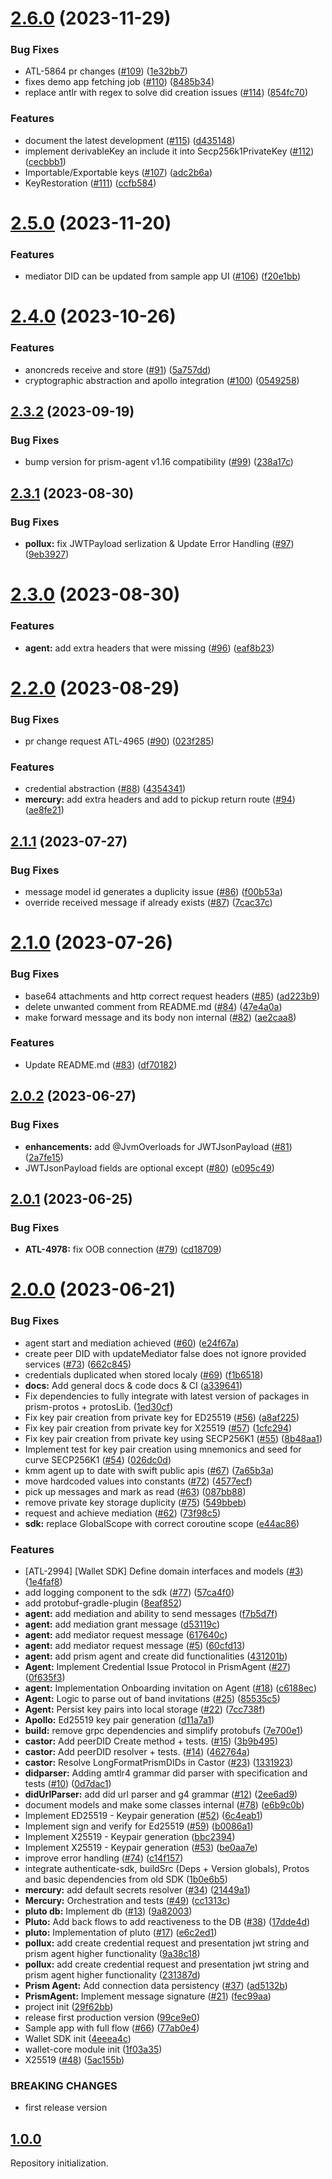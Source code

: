 # [2.6.0](https://github.com/input-output-hk/atala-prism-wallet-sdk-kmm/compare/v2.5.0...v2.6.0) (2023-11-29)


### Bug Fixes

* ATL-5864 pr changes ([#109](https://github.com/input-output-hk/atala-prism-wallet-sdk-kmm/issues/109)) ([1e32bb7](https://github.com/input-output-hk/atala-prism-wallet-sdk-kmm/commit/1e32bb79c9ed1970cdd6797736830c3be60f8258))
* fixes demo app fetching job ([#110](https://github.com/input-output-hk/atala-prism-wallet-sdk-kmm/issues/110)) ([8485b34](https://github.com/input-output-hk/atala-prism-wallet-sdk-kmm/commit/8485b34f24d7cb1e73692aceb752657bc4a7175c))
* replace antlr with regex to solve did creation issues ([#114](https://github.com/input-output-hk/atala-prism-wallet-sdk-kmm/issues/114)) ([854fc70](https://github.com/input-output-hk/atala-prism-wallet-sdk-kmm/commit/854fc70b1c0271e1bf5f4b6a63433d41a9d35a1f))


### Features

* document the latest development ([#115](https://github.com/input-output-hk/atala-prism-wallet-sdk-kmm/issues/115)) ([d435148](https://github.com/input-output-hk/atala-prism-wallet-sdk-kmm/commit/d4351480a1ccbacea503e31edc7ebdc220653149))
* implement derivableKey an include it into Secp256k1PrivateKey ([#112](https://github.com/input-output-hk/atala-prism-wallet-sdk-kmm/issues/112)) ([cecbbb1](https://github.com/input-output-hk/atala-prism-wallet-sdk-kmm/commit/cecbbb16be1d2423d5a33edad3b549be12c7ab91))
* Importable/Exportable keys ([#107](https://github.com/input-output-hk/atala-prism-wallet-sdk-kmm/issues/107)) ([adc2b6a](https://github.com/input-output-hk/atala-prism-wallet-sdk-kmm/commit/adc2b6a37e107d8f4c09268886123c690ac0ebed))
* KeyRestoration ([#111](https://github.com/input-output-hk/atala-prism-wallet-sdk-kmm/issues/111)) ([ccfb584](https://github.com/input-output-hk/atala-prism-wallet-sdk-kmm/commit/ccfb5840f5db9694abfcb097b779ce3257f1c9a6))

# [2.5.0](https://github.com/input-output-hk/atala-prism-wallet-sdk-kmm/compare/v2.4.0...v2.5.0) (2023-11-20)


### Features

* mediator DID can be updated from sample app UI ([#106](https://github.com/input-output-hk/atala-prism-wallet-sdk-kmm/issues/106)) ([f20e1bb](https://github.com/input-output-hk/atala-prism-wallet-sdk-kmm/commit/f20e1bbe98ab6990da69d0c26e733c3a3dc1c604))

# [2.4.0](https://github.com/input-output-hk/atala-prism-wallet-sdk-kmm/compare/v2.3.2...v2.4.0) (2023-10-26)


### Features

* anoncreds receive and store ([#91](https://github.com/input-output-hk/atala-prism-wallet-sdk-kmm/issues/91)) ([5a757dd](https://github.com/input-output-hk/atala-prism-wallet-sdk-kmm/commit/5a757dd7add814bdb35901fee1e4d0f9cef3c1ad))
* cryptographic abstraction and apollo integration ([#100](https://github.com/input-output-hk/atala-prism-wallet-sdk-kmm/issues/100)) ([0549258](https://github.com/input-output-hk/atala-prism-wallet-sdk-kmm/commit/0549258251a69eebc3f032466263575966dbad21))

## [2.3.2](https://github.com/input-output-hk/atala-prism-wallet-sdk-kmm/compare/v2.3.1...v2.3.2) (2023-09-19)


### Bug Fixes

* bump version for prism-agent v1.16 compatibility ([#99](https://github.com/input-output-hk/atala-prism-wallet-sdk-kmm/issues/99)) ([238a17c](https://github.com/input-output-hk/atala-prism-wallet-sdk-kmm/commit/238a17ccbd60253d862bad043bf23fccd87772a0))

## [2.3.1](https://github.com/input-output-hk/atala-prism-wallet-sdk-kmm/compare/v2.3.0...v2.3.1) (2023-08-30)


### Bug Fixes

* **pollux:** fix JWTPayload serlization & Update Error Handling ([#97](https://github.com/input-output-hk/atala-prism-wallet-sdk-kmm/issues/97)) ([9eb3927](https://github.com/input-output-hk/atala-prism-wallet-sdk-kmm/commit/9eb39274c119b293c26dd4e81be674d06fda9fd4))

# [2.3.0](https://github.com/input-output-hk/atala-prism-wallet-sdk-kmm/compare/v2.2.0...v2.3.0) (2023-08-30)


### Features

* **agent:** add extra headers that were missing ([#96](https://github.com/input-output-hk/atala-prism-wallet-sdk-kmm/issues/96)) ([eaf8b23](https://github.com/input-output-hk/atala-prism-wallet-sdk-kmm/commit/eaf8b233d05feddbaf96893d1b941a8604e5a5b7))

# [2.2.0](https://github.com/input-output-hk/atala-prism-wallet-sdk-kmm/compare/v2.1.1...v2.2.0) (2023-08-29)


### Bug Fixes

* pr change request ATL-4965 ([#90](https://github.com/input-output-hk/atala-prism-wallet-sdk-kmm/issues/90)) ([023f285](https://github.com/input-output-hk/atala-prism-wallet-sdk-kmm/commit/023f285f5b75ac0305db8e8b3a9e8f6f11f5d6d2))


### Features

* credential abstraction ([#88](https://github.com/input-output-hk/atala-prism-wallet-sdk-kmm/issues/88)) ([4354341](https://github.com/input-output-hk/atala-prism-wallet-sdk-kmm/commit/435434147457022ba86a42f970b7170b082330e4))
* **mercury:** add extra headers and add to pickup return route ([#94](https://github.com/input-output-hk/atala-prism-wallet-sdk-kmm/issues/94)) ([ae8fe21](https://github.com/input-output-hk/atala-prism-wallet-sdk-kmm/commit/ae8fe2155647c61c91998cac8df20d3f82ae33d1))

## [2.1.1](https://github.com/input-output-hk/atala-prism-wallet-sdk-kmm/compare/v2.1.0...v2.1.1) (2023-07-27)


### Bug Fixes

* message model id generates a duplicity issue ([#86](https://github.com/input-output-hk/atala-prism-wallet-sdk-kmm/issues/86)) ([f00b53a](https://github.com/input-output-hk/atala-prism-wallet-sdk-kmm/commit/f00b53a5a14f5c8026ca18fbf4b984e13e361f43))
* override received message if already exists ([#87](https://github.com/input-output-hk/atala-prism-wallet-sdk-kmm/issues/87)) ([7cac37c](https://github.com/input-output-hk/atala-prism-wallet-sdk-kmm/commit/7cac37c1b39328d1ed5ed52f492e4fb316000908))

# [2.1.0](https://github.com/input-output-hk/atala-prism-wallet-sdk-kmm/compare/v2.0.2...v2.1.0) (2023-07-26)


### Bug Fixes

* base64 attachments and http correct request headers ([#85](https://github.com/input-output-hk/atala-prism-wallet-sdk-kmm/issues/85)) ([ad223b9](https://github.com/input-output-hk/atala-prism-wallet-sdk-kmm/commit/ad223b9914836a46127d4e6db66d94d57b9c1076))
* delete unwanted comment from README.md ([#84](https://github.com/input-output-hk/atala-prism-wallet-sdk-kmm/issues/84)) ([47e4a0a](https://github.com/input-output-hk/atala-prism-wallet-sdk-kmm/commit/47e4a0a05d72a0c23b691d396e3b344b7bb49d02))
* make forward message and its body non internal ([#82](https://github.com/input-output-hk/atala-prism-wallet-sdk-kmm/issues/82)) ([ae2caa8](https://github.com/input-output-hk/atala-prism-wallet-sdk-kmm/commit/ae2caa80de37133a7c3bb3ba59f20ab414eca7e9))


### Features

* Update README.md ([#83](https://github.com/input-output-hk/atala-prism-wallet-sdk-kmm/issues/83)) ([df70182](https://github.com/input-output-hk/atala-prism-wallet-sdk-kmm/commit/df701825c3565eda0477fdb3cef2d189b0fa4436))

## [2.0.2](https://github.com/input-output-hk/atala-prism-wallet-sdk-kmm/compare/v2.0.1...v2.0.2) (2023-06-27)


### Bug Fixes

* **enhancements:** add @JvmOverloads for JWTJsonPayload ([#81](https://github.com/input-output-hk/atala-prism-wallet-sdk-kmm/issues/81)) ([2a7fe15](https://github.com/input-output-hk/atala-prism-wallet-sdk-kmm/commit/2a7fe15db68c080be18421082bb0a24fbe5045a1))
* JWTJsonPayload fields are optional except ([#80](https://github.com/input-output-hk/atala-prism-wallet-sdk-kmm/issues/80)) ([e095c49](https://github.com/input-output-hk/atala-prism-wallet-sdk-kmm/commit/e095c4914a8754b8324e57069901ccf10ee9d8a3))

## [2.0.1](https://github.com/input-output-hk/atala-prism-wallet-sdk-kmm/compare/v2.0.0...v2.0.1) (2023-06-25)


### Bug Fixes

* **ATL-4978:** fix OOB connection ([#79](https://github.com/input-output-hk/atala-prism-wallet-sdk-kmm/issues/79)) ([cd18709](https://github.com/input-output-hk/atala-prism-wallet-sdk-kmm/commit/cd187096e57b1a45d8eae01fea789a255a31e4ed))

# [2.0.0](https://github.com/input-output-hk/atala-prism-wallet-sdk-kmm/compare/v1.0.0...v2.0.0) (2023-06-21)


### Bug Fixes

* agent start and mediation achieved ([#60](https://github.com/input-output-hk/atala-prism-wallet-sdk-kmm/issues/60)) ([e24f67a](https://github.com/input-output-hk/atala-prism-wallet-sdk-kmm/commit/e24f67a682b4d93f701fb31d6a5163f16bc919ec))
* create peer DID with updateMediator false does not ignore provided services ([#73](https://github.com/input-output-hk/atala-prism-wallet-sdk-kmm/issues/73)) ([662c845](https://github.com/input-output-hk/atala-prism-wallet-sdk-kmm/commit/662c8456ef8fd3e9e1730d3ddde1c2b9869cc14a))
* credentials duplicated when stored localy ([#69](https://github.com/input-output-hk/atala-prism-wallet-sdk-kmm/issues/69)) ([f1b6518](https://github.com/input-output-hk/atala-prism-wallet-sdk-kmm/commit/f1b651892edc72cebee0a6174448a9a75443eba6))
* **docs:** Add general docs & code docs & CI ([a339641](https://github.com/input-output-hk/atala-prism-wallet-sdk-kmm/commit/a339641db1b1dadb37868342d587cf7bbaf8cc53))
* Fix dependencies to fully integrate with latest version of packages in prism-protos + protosLib. ([1ed30cf](https://github.com/input-output-hk/atala-prism-wallet-sdk-kmm/commit/1ed30cffe5020ac0581013dfce9f3e2be0aa6139))
* Fix key pair creation from private key for ED25519 ([#56](https://github.com/input-output-hk/atala-prism-wallet-sdk-kmm/issues/56)) ([a8af225](https://github.com/input-output-hk/atala-prism-wallet-sdk-kmm/commit/a8af22505274b872fd186b801bf4193e6bbf1b4d))
* Fix key pair creation from private key for X25519 ([#57](https://github.com/input-output-hk/atala-prism-wallet-sdk-kmm/issues/57)) ([1cfc294](https://github.com/input-output-hk/atala-prism-wallet-sdk-kmm/commit/1cfc2945c456e22829dd977d296ea64c1a73d0e0))
* Fix key pair creation from private key using SECP256K1 ([#55](https://github.com/input-output-hk/atala-prism-wallet-sdk-kmm/issues/55)) ([8b48aa1](https://github.com/input-output-hk/atala-prism-wallet-sdk-kmm/commit/8b48aa17c8ab08ad7b15333cceb424ee45a85ff2))
* Implement test for key pair creation using mnemonics and seed for curve SECP256K1 ([#54](https://github.com/input-output-hk/atala-prism-wallet-sdk-kmm/issues/54)) ([026dc0d](https://github.com/input-output-hk/atala-prism-wallet-sdk-kmm/commit/026dc0df9969c7817333c99b0b20290298312130))
* kmm agent up to date with swift public apis ([#67](https://github.com/input-output-hk/atala-prism-wallet-sdk-kmm/issues/67)) ([7a65b3a](https://github.com/input-output-hk/atala-prism-wallet-sdk-kmm/commit/7a65b3a74a013d2adf222914a6c2ced814b8a0d2))
* move hardcoded values into constants ([#72](https://github.com/input-output-hk/atala-prism-wallet-sdk-kmm/issues/72)) ([4577ecf](https://github.com/input-output-hk/atala-prism-wallet-sdk-kmm/commit/4577ecf7521e00f12fd7b1e405b796aff00c370b))
* pick up messages and mark as read ([#63](https://github.com/input-output-hk/atala-prism-wallet-sdk-kmm/issues/63)) ([087bb88](https://github.com/input-output-hk/atala-prism-wallet-sdk-kmm/commit/087bb882f743ed606d9f34b032133c66345f8818))
* remove private key storage duplicity ([#75](https://github.com/input-output-hk/atala-prism-wallet-sdk-kmm/issues/75)) ([549bbeb](https://github.com/input-output-hk/atala-prism-wallet-sdk-kmm/commit/549bbeb49c90ed348fec2068a48c9fe4b211ce00))
* request and achieve mediation ([#62](https://github.com/input-output-hk/atala-prism-wallet-sdk-kmm/issues/62)) ([73f98c5](https://github.com/input-output-hk/atala-prism-wallet-sdk-kmm/commit/73f98c50e8c9c757611c333832f4ef5aba351262))
* **sdk:** replace GlobalScope with correct coroutine scope ([e44ac86](https://github.com/input-output-hk/atala-prism-wallet-sdk-kmm/commit/e44ac86c03819bed8500cac4427a9c2601fb3106))


### Features

* [ATL-2994] [Wallet SDK] Define domain interfaces and models ([#3](https://github.com/input-output-hk/atala-prism-wallet-sdk-kmm/issues/3)) ([1e4faf8](https://github.com/input-output-hk/atala-prism-wallet-sdk-kmm/commit/1e4faf8c13aa2860634c57e055607a6a34fb16ca))
* add logging component to the sdk ([#77](https://github.com/input-output-hk/atala-prism-wallet-sdk-kmm/issues/77)) ([57ca4f0](https://github.com/input-output-hk/atala-prism-wallet-sdk-kmm/commit/57ca4f001e67a3f46b6e3b8604a9cc46fdc1faed))
* add protobuf-gradle-plugin ([8eaf852](https://github.com/input-output-hk/atala-prism-wallet-sdk-kmm/commit/8eaf85217314769d78145adb190c91d3ea84a9ef))
* **agent:** add mediation and ability to send messages ([f7b5d7f](https://github.com/input-output-hk/atala-prism-wallet-sdk-kmm/commit/f7b5d7ff169d9ed904e55456d863b993fe41a67f))
* **agent:** add mediation grant message ([d53119c](https://github.com/input-output-hk/atala-prism-wallet-sdk-kmm/commit/d53119cb96968cce523231bb3b6a815cde57d15c))
* **agent:** add mediator request message ([617640c](https://github.com/input-output-hk/atala-prism-wallet-sdk-kmm/commit/617640cece9ae1090fe76c78b6b712eabd0f050e))
* **agent:** add mediator request message ([#5](https://github.com/input-output-hk/atala-prism-wallet-sdk-kmm/issues/5)) ([60cfd13](https://github.com/input-output-hk/atala-prism-wallet-sdk-kmm/commit/60cfd1368dcfeb8b287cc71d12d93dcb45d1aca4))
* **agent:** add prism agent and create did functionalities ([431201b](https://github.com/input-output-hk/atala-prism-wallet-sdk-kmm/commit/431201bc15492f3a66f0bfe742b2d644a1465e17))
* **Agent:** Implement Credential Issue Protocol in PrismAgent ([#27](https://github.com/input-output-hk/atala-prism-wallet-sdk-kmm/issues/27)) ([0f635f3](https://github.com/input-output-hk/atala-prism-wallet-sdk-kmm/commit/0f635f34c94e3446c8beb4e38d572a9b0dd36d8c))
* **agent:** Implementation Onboarding invitation on Agent ([#18](https://github.com/input-output-hk/atala-prism-wallet-sdk-kmm/issues/18)) ([c6188ec](https://github.com/input-output-hk/atala-prism-wallet-sdk-kmm/commit/c6188ec259eb3347a231d47cece51c37d71fe12d))
* **Agent:** Logic to parse out of band invitations ([#25](https://github.com/input-output-hk/atala-prism-wallet-sdk-kmm/issues/25)) ([85535c5](https://github.com/input-output-hk/atala-prism-wallet-sdk-kmm/commit/85535c5d82792f50fe89ae82ef15a561222b66d8))
* **Agent:** Persist key pairs into local storage ([#22](https://github.com/input-output-hk/atala-prism-wallet-sdk-kmm/issues/22)) ([7cc738f](https://github.com/input-output-hk/atala-prism-wallet-sdk-kmm/commit/7cc738fe7708ca5ab3d0418dc963967c8f1e0821))
* **Apollo:** Ed25519 key pair generation ([d11a7a1](https://github.com/input-output-hk/atala-prism-wallet-sdk-kmm/commit/d11a7a1bff94aa20ba86ae1ad773408edc8f80d9))
* **build:** remove grpc dependencies and simplify protobufs ([7e700e1](https://github.com/input-output-hk/atala-prism-wallet-sdk-kmm/commit/7e700e196e0cc64ca73a607a8fb5e41bb4584d6a))
* **castor:** Add peerDID Create method + tests. ([#15](https://github.com/input-output-hk/atala-prism-wallet-sdk-kmm/issues/15)) ([3b9b495](https://github.com/input-output-hk/atala-prism-wallet-sdk-kmm/commit/3b9b495219d7416c6b7f6756a612f7e99c063d82))
* **castor:** Add peerDID resolver + tests. ([#14](https://github.com/input-output-hk/atala-prism-wallet-sdk-kmm/issues/14)) ([462764a](https://github.com/input-output-hk/atala-prism-wallet-sdk-kmm/commit/462764ace3bc3a6eee48b8076593cb7f1963a076))
* **castor:** Resolve LongFormatPrismDIDs in Castor ([#23](https://github.com/input-output-hk/atala-prism-wallet-sdk-kmm/issues/23)) ([1331923](https://github.com/input-output-hk/atala-prism-wallet-sdk-kmm/commit/13319234cbc07e2315ae5702f5bd22cefaa930b8))
* **didparser:** Adding amtlr4 grammar did parser with specification and tests ([#10](https://github.com/input-output-hk/atala-prism-wallet-sdk-kmm/issues/10)) ([0d7dac1](https://github.com/input-output-hk/atala-prism-wallet-sdk-kmm/commit/0d7dac11265bc7c3c5abc929f2e5b39e925243cd))
* **didUrlParser:** add did url parser and g4 grammar ([#12](https://github.com/input-output-hk/atala-prism-wallet-sdk-kmm/issues/12)) ([2ee6ad9](https://github.com/input-output-hk/atala-prism-wallet-sdk-kmm/commit/2ee6ad94a9d0e57f720768b1208d1843766ade8f))
* document models and make some classes internal ([#78](https://github.com/input-output-hk/atala-prism-wallet-sdk-kmm/issues/78)) ([e6b9c0b](https://github.com/input-output-hk/atala-prism-wallet-sdk-kmm/commit/e6b9c0b0267e26e460def5a5020a83fd423adfe2))
* Implement ED25519 - Keypair generation ([#52](https://github.com/input-output-hk/atala-prism-wallet-sdk-kmm/issues/52)) ([6c4eab1](https://github.com/input-output-hk/atala-prism-wallet-sdk-kmm/commit/6c4eab1e85088d53bc643dad87e26e66361e5603))
* Implement sign and verify for Ed25519 ([#59](https://github.com/input-output-hk/atala-prism-wallet-sdk-kmm/issues/59)) ([b0086a1](https://github.com/input-output-hk/atala-prism-wallet-sdk-kmm/commit/b0086a11d698a4d5c9b264f12e88278ac6acd96f))
* Implement X25519 - Keypair generation ([bbc2394](https://github.com/input-output-hk/atala-prism-wallet-sdk-kmm/commit/bbc23946a456b26bab22081d6b1de3b736e7fe96))
* Implement X25519 - Keypair generation ([#53](https://github.com/input-output-hk/atala-prism-wallet-sdk-kmm/issues/53)) ([be0aa7e](https://github.com/input-output-hk/atala-prism-wallet-sdk-kmm/commit/be0aa7e809aed587dd257433e1a6aaf1952d2c35))
* improve error handling ([#74](https://github.com/input-output-hk/atala-prism-wallet-sdk-kmm/issues/74)) ([c14f157](https://github.com/input-output-hk/atala-prism-wallet-sdk-kmm/commit/c14f1575b093097002bd6645766592d5c48000d4))
* integrate authenticate-sdk, buildSrc (Deps + Version globals), Protos and basic dependencies from old SDK ([1b0e6b5](https://github.com/input-output-hk/atala-prism-wallet-sdk-kmm/commit/1b0e6b5570856af2b2ad26f57c4a0daafb581233))
* **mercury:** add default secrets resolver ([#34](https://github.com/input-output-hk/atala-prism-wallet-sdk-kmm/issues/34)) ([21449a1](https://github.com/input-output-hk/atala-prism-wallet-sdk-kmm/commit/21449a14f26fa92a0186241a69e20c80aa3ca4aa))
* **Mercury:** Orchestration and tests ([#49](https://github.com/input-output-hk/atala-prism-wallet-sdk-kmm/issues/49)) ([cc1313c](https://github.com/input-output-hk/atala-prism-wallet-sdk-kmm/commit/cc1313ced7537fdb1eadd3707ad3728371f0915d))
* **pluto db:** Implement db ([#13](https://github.com/input-output-hk/atala-prism-wallet-sdk-kmm/issues/13)) ([9a82003](https://github.com/input-output-hk/atala-prism-wallet-sdk-kmm/commit/9a820030fc4e0aa9bbbe475078182893a5baae36))
* **Pluto:** Add back flows to add reactiveness to the DB  ([#38](https://github.com/input-output-hk/atala-prism-wallet-sdk-kmm/issues/38)) ([17dde4d](https://github.com/input-output-hk/atala-prism-wallet-sdk-kmm/commit/17dde4d6f9bf6ee061b44c0c046c1c795223ea1f))
* **pluto:** Implementation of pluto ([#17](https://github.com/input-output-hk/atala-prism-wallet-sdk-kmm/issues/17)) ([e6c2ed1](https://github.com/input-output-hk/atala-prism-wallet-sdk-kmm/commit/e6c2ed1fa74f51fc8cdd8ebd2840dccd33d39def))
* **pollux:** add create credential request and presentation jwt string and prism agent higher functionality ([9a38c18](https://github.com/input-output-hk/atala-prism-wallet-sdk-kmm/commit/9a38c182ee91eb322194d5282348fdb2123196c1))
* **pollux:** add create credential request and presentation jwt string and prism agent higher functionality ([231387d](https://github.com/input-output-hk/atala-prism-wallet-sdk-kmm/commit/231387ddfcca5327e9070ff90a2538afc6c4f5ae))
* **Prism Agent:** Add connection data persistency ([#37](https://github.com/input-output-hk/atala-prism-wallet-sdk-kmm/issues/37)) ([ad5132b](https://github.com/input-output-hk/atala-prism-wallet-sdk-kmm/commit/ad5132bf8d832c78461db53504f088fa161a255e))
* **PrismAgent:** Implement message signature ([#21](https://github.com/input-output-hk/atala-prism-wallet-sdk-kmm/issues/21)) ([fec99aa](https://github.com/input-output-hk/atala-prism-wallet-sdk-kmm/commit/fec99aadd34138452d6fa1429d3631b1d02b6175))
* project init ([29f62bb](https://github.com/input-output-hk/atala-prism-wallet-sdk-kmm/commit/29f62bbc8a6fd779c5c7b3db5a10427e84527c53))
* release first production version ([99ce9e0](https://github.com/input-output-hk/atala-prism-wallet-sdk-kmm/commit/99ce9e0129cbed436e01f315a2479634ec45da03))
* Sample app with full flow ([#66](https://github.com/input-output-hk/atala-prism-wallet-sdk-kmm/issues/66)) ([77ab0e4](https://github.com/input-output-hk/atala-prism-wallet-sdk-kmm/commit/77ab0e4ef67b88a79698c525cf437377757838c3))
* Wallet SDK init ([4eeea4c](https://github.com/input-output-hk/atala-prism-wallet-sdk-kmm/commit/4eeea4c953e59961bcfe95534ca267a7834b97eb))
* wallet-core module init ([1f03a35](https://github.com/input-output-hk/atala-prism-wallet-sdk-kmm/commit/1f03a35540a6ca5bfb8c3ce3081c82cf2c6b3c11))
* X25519 ([#48](https://github.com/input-output-hk/atala-prism-wallet-sdk-kmm/issues/48)) ([5ac155b](https://github.com/input-output-hk/atala-prism-wallet-sdk-kmm/commit/5ac155b42f2ccf37d8413dfd6f49b63131714599))


### BREAKING CHANGES

* first release version

## [1.0.0](https://github.com/input-output-hk/atala-prism-wallet-sdk-kmm/tree/v1.0.0)

Repository initialization.
